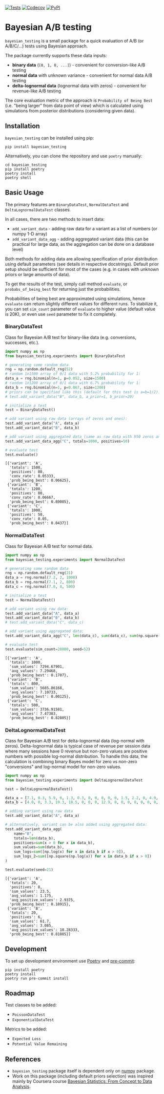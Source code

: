 [![Tests](https://github.com/Matt52/bayesian-testing/workflows/Tests/badge.svg)](https://github.com/Matt52/bayesian-testing/actions?workflow=Tests)
[![Codecov](https://codecov.io/gh/Matt52/bayesian-testing/branch/main/graph/badge.svg)](https://codecov.io/gh/Matt52/bayesian-testing)
[![PyPI](https://img.shields.io/pypi/v/bayesian-testing.svg)](https://pypi.org/project/bayesian-testing/)
# Bayesian A/B testing
`bayesian_testing` is a small package for a quick evaluation of A/B (or A/B/C/...) tests using Bayesian approach.

The package currently supports these data inputs:
- **binary data** (`[0, 1, 0, ...]`) - convenient for conversion-like A/B testing
- **normal data** with unknown variance - convenient for normal data A/B testing
- **delta-lognormal data** (lognormal data with zeros) - convenient for revenue-like A/B testing

The core evaluation metric of the approach is `Probability of Being Best`
(i.e. "being larger" from data point of view)
which is calculated using simulations from posterior distributions (considering given data).


## Installation
`bayesian_testing` can be installed using pip:
```console
pip install bayesian_testing
```
Alternatively, you can clone the repository and use `poetry` manually:
```console
cd bayesian_testing
pip install poetry
poetry install
poetry shell
```

## Basic Usage
The primary features are `BinaryDataTest`, `NormalDataTest` and `DeltaLognormalDataTest` classes.

In all cases, there are two methods to insert data:
- `add_variant_data` - adding raw data for a variant as a list of numbers (or numpy 1-D array)
- `add_variant_data_agg` - adding aggregated variant data (this can be practical for large data, as the
aggregation can be done on a database level)

Both methods for adding data are allowing specification of prior distribution using default parameters
(see details in respective docstrings). Default prior setup should be sufficient for most of the cases
(e.g. in cases with unknown priors or large amounts of data).

To get the results of the test, simply call method `evaluate`, or `probabs_of_being_best`
for returning just the probabilities.

Probabilities of being best are approximated using simulations, hence `evaluate` can return slightly different
values for different runs. To stabilize it, you can set `sim_count` parameter of `evaluate` to higher value
(default value is 20K), or even use `seed` parameter to fix it completely.


### BinaryDataTest
Class for Bayesian A/B test for binary-like data (e.g. conversions, successes, etc.).

```python
import numpy as np
from bayesian_testing.experiments import BinaryDataTest

# generating some random data
rng = np.random.default_rng(52)
# random 1x1500 array of 0/1 data with 5.2% probability for 1:
data_a = rng.binomial(n=1, p=0.052, size=1500)
# random 1x1200 array of 0/1 data with 6.7% probability for 1:
data_b = rng.binomial(n=1, p=0.067, size=1200)
# priors can be specified like this (default for this test is a=b=1/2):
# test.add_variant_data("B", data_b, a_prior=1, b_prior=20)

# initialize a test
test = BinaryDataTest()

# add variant using raw data (arrays of zeros and ones):
test.add_variant_data("A", data_a)
test.add_variant_data("B", data_b)

# add variant using aggregated data (same as raw data with 950 zeros and 50 ones):
test.add_variant_data_agg("C", totals=1000, positives=50)

# evaluate test
test.evaluate()
```

    [{'variant': 'A',
      'totals': 1500,
      'positives': 80,
      'conv_rate': 0.05333,
      'prob_being_best': 0.06625},
     {'variant': 'B',
      'totals': 1200,
      'positives': 80,
      'conv_rate': 0.06667,
      'prob_being_best': 0.89005},
     {'variant': 'C',
      'totals': 1000,
      'positives': 50,
      'conv_rate': 0.05,
      'prob_being_best': 0.0437}]

### NormalDataTest
Class for Bayesian A/B test for normal data.

```python
import numpy as np
from bayesian_testing.experiments import NormalDataTest

# generating some random data
rng = np.random.default_rng(21)
data_a = rng.normal(7.2, 2, 1000)
data_b = rng.normal(7.1, 2, 800)
data_c = rng.normal(7.0, 4, 500)

# initialize a test
test = NormalDataTest()

# add variant using raw data:
test.add_variant_data("A", data_a)
test.add_variant_data("B", data_b)
# test.add_variant_data("C", data_c)

# add variant using aggregated data:
test.add_variant_data_agg("C", len(data_c), sum(data_c), sum(np.square(data_c)))

# evaluate test
test.evaluate(sim_count=20000, seed=52)
```

    [{'variant': 'A',
      'totals': 1000,
      'sum_values': 7294.67901,
      'avg_values': 7.29468,
      'prob_being_best': 0.1707},
     {'variant': 'B',
      'totals': 800,
      'sum_values': 5685.86168,
      'avg_values': 7.10733,
      'prob_being_best': 0.00125},
     {'variant': 'C',
      'totals': 500,
      'sum_values': 3736.91581,
      'avg_values': 7.47383,
      'prob_being_best': 0.82805}]

### DeltaLognormalDataTest
Class for Bayesian A/B test for delta-lognormal data (log-normal with zeros).
Delta-lognormal data is typical case of revenue per session data where many sessions have 0 revenue
but non-zero values are positive numbers with possible log-normal distribution.
To handle this data, the calculation is combining binary Bayes model for zero vs non-zero
"conversions" and log-normal model for non-zero values.

```python
import numpy as np
from bayesian_testing.experiments import DeltaLognormalDataTest

test = DeltaLognormalDataTest()

data_a = [7.1, 0.3, 5.9, 0, 1.3, 0.3, 0, 0, 0, 0, 0, 1.5, 2.2, 0, 4.9, 0, 0, 0, 0, 0]
data_b = [4.0, 0, 3.3, 19.3, 18.5, 0, 0, 0, 12.9, 0, 0, 0, 0, 0, 0, 0, 0, 3.7, 0, 0]

# adding variant using raw data
test.add_variant_data("A", data_a)

# alternatively, variant can be also added using aggregated data:
test.add_variant_data_agg(
    name="B",
    totals=len(data_b),
    positives=sum(x > 0 for x in data_b),
    sum_values=sum(data_b),
    sum_logs=sum([np.log(x) for x in data_b if x > 0]),
    sum_logs_2=sum([np.square(np.log(x)) for x in data_b if x > 0])
)

test.evaluate(seed=21)
```

    [{'variant': 'A',
      'totals': 20,
      'positives': 8,
      'sum_values': 23.5,
      'avg_values': 1.175,
      'avg_positive_values': 2.9375,
      'prob_being_best': 0.18915},
     {'variant': 'B',
      'totals': 20,
      'positives': 6,
      'sum_values': 61.7,
      'avg_values': 3.085,
      'avg_positive_values': 10.28333,
      'prob_being_best': 0.81085}]

## Development
To set up development environment use [Poetry](https://python-poetry.org/) and [pre-commit](https://pre-commit.com):
```console
pip install poetry
poetry install
poetry run pre-commit install
```

## Roadmap

Test classes to be added:
- `PoissonDataTest`
- `ExponentialDataTest`

Metrics to be added:
- `Expected Loss`
- `Potential Value Remaining`

## References
- `bayesian_testing` package itself is dependent only on [numpy](https://numpy.org) package.
- Work on this package (including default priors selection) was inspired mainly by Coursera
course [Bayesian Statistics: From Concept to Data Analysis](https://www.coursera.org/learn/bayesian-statistics).
